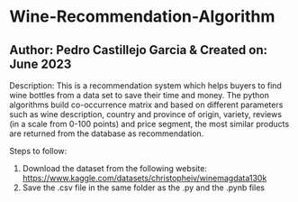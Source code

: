 # Wine-Recommendation-Algorithm

## Author: Pedro Castillejo Garcia & Created on: June 2023

Description: This is a recommendation system which helps buyers to find wine bottles from a data set to save their time and money. The python algorithms build co-occurrence matrix and based on different parameters such as wine description, country and province of origin, variety, reviews (in a scale from 0-100 points) and price segment, the most similar products are returned from the database as recommendation.

Steps to follow: 

1. Download the dataset from the following website: https://www.kaggle.com/datasets/christopheiv/winemagdata130k
2. Save the .csv file in the same folder as the .py and the .pynb files
